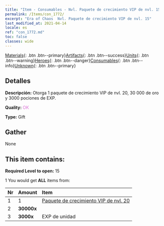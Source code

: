 ```yaml
---
title: "Item - Consumables - Nvl. Paquete de crecimiento VIP de nvl. 15"
permalink: /Items/con_1772/
excerpt: "Era of Chaos  Nvl. Paquete de crecimiento VIP de nvl. 15"
last_modified_at: 2021-04-14
locale: es
ref: "con_1772.md"
toc: false
classes: wide
---
```

 [Materials](/es/Items/){: .btn .btn--primary}[Artifacts](/es/Items/Artifacts/){: .btn .btn--success}[Units](/es/Items/Units/){: .btn .btn--warning}[Heroes](/es/Items/Heroes/){: .btn .btn--danger}[Consumables](/es/Items/Consumables/){: .btn .btn--info}[Unknown](/es/Items/Unknown/){: .btn .btn--primary}

## Detalles
 **Descripción:** Otorga 1 paquete de crecimiento VIP de nvl. 20, 30 000 de oro y 3000 pociones de EXP.

 **Quality:** <span style="color: #DA70D6">OK</span>

 **Type:** Gift

## Gather

  None

## This item contains:

 **Required Level to open:** 15

 1 You would get **ALL** items  from:

  | Nr | Amount |     Item    |
  |:---|:-------|:------------|
  | 1 | 1 | [ Paquete de crecimiento VIP de nvl. 20](/es/Items/con_1773/) | 
  | 2 |  **30000x** | <i class="fas fa-coins"/> |  | 
  | 3 |  **3000x** | EXP de unidad |  | 
